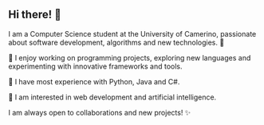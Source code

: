 ## Hi there! 👋
I am a Computer Science student at the University of Camerino, passionate about software development, algorithms and new technologies. 🚀

🔹 I enjoy working on programming projects, exploring new languages and experimenting with innovative frameworks and tools.

🔹 I have most experience with Python, Java and C#.

🔹 I am interested in web development and artificial intelligence.

I am always open to collaborations and new projects! ✨
